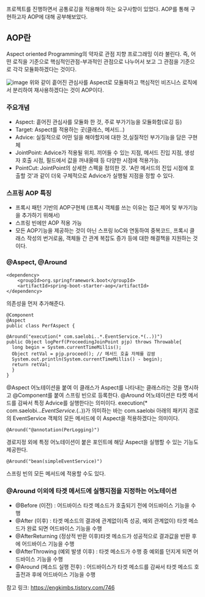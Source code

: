 프로젝트를 진행하면서 공통로깅을 적용해야 하는 요구사항이 있었다. 
AOP를 통해 구현하고자 AOP에 대해 공부해보았다.


## AOP란

Aspect oriented Programming의 약자로 관점 지향 프로그래밍 이라 불린다. 즉, 어떤 로직을 기준으로 핵심적인관점-부과적인 관점으로 나누어서 보고 그 관점을 기준으로 각각 모듈화하겠다는 것이다. 

![image](https://user-images.githubusercontent.com/45115557/150278737-c611b8fa-5523-4c39-9791-4f8811b46d32.png)
위와 같이 흩어진 관심사를 Aspect로 모듈화하고 핵심적인 비즈니스 로직에서 분리하여 재사용하겠다는 것이 AOP이다. 

### 주요개념
- Aspect: 흩어진 관심사를 모듈화 한 것, 주로 부가기능을 모듈화함(로깅 등)
- Target: Aspect를 적용하는 곳(클래스, 메서드..)
- Advice: 실질적으로 어떤 일을 해야할지에 대한 것,실질적인 부가기능을 담은 구현체
- JointPoint: Advice가 적용될 위치. 끼어들 수 있는 지점, 메서드 진입 지점, 생성자 호출 시점, 필드에서 값을 꺼내올때 등 다양한 시점에 적용가능.
- PointCut: JointPoint의 상세한 스펙을 정의한 것. 'A란 메서드의 진입 시점에 호출할 것'과 같이 더욱 구체적으로 Advice가 실행될 지점을 정할 수 있다. 

### 스프링 AOP 특징
- 프록시 패턴 기반의 AOP구현체 (프록시 객체를 쓰는 이유는 접근 제어 및 부가기능을 추가하기 위해서)
- 스프링 빈에만 AOP 적용 가능
- 모든 AOP기능을 제공하는 것이 아닌 스프링 IoC와 연동하여 중복코드, 프록시 클래스 작성의 번거로움, 객체들 간 관계 복잡도 증가 등에 대한 해결책을 지원하는 것이다.

### @Aspect, @Around

```
<dependency>
    <groupId>org.springframework.boot</groupId>
    <artifactId>spring-boot-starter-aop</artifactId>
</dependency>
```
의존성을 먼저 추가해준다. 


```
@Component
@Aspect
public class PerfAspect {

@Around("execution(* com.saelobi..*.EventService.*(..))")
public Object logPerf(ProceedingJoinPoint pjp) throws Throwable{
  long begin = System.currentTimeMillis();
  Object retVal = pjp.proceed(); // 메서드 호출 자체를 감쌈
  System.out.println(System.currentTimeMillis() - begin);
  return retVal;
  }
}

```

@Aspect 어노테이션을 붙여 이 클래스가 Aspect를 나타내는 클래스라는 것을 명시하고 @Component를 붙여 스프링 빈으로 등록한다. 
@Around 어노테이션은 타켓 메서드를 감싸서 특정 Advice를 실행한다는 의미이다. 
execution(* com.saelobi..*.EventService.*(..))가 의미하는 바는 com.saelobi 아래의 패키지 경로의 EventService 객체의 모든 메서드에 이 Aspect을 적용하겠다는 의미이다. 


```
@Around("@annotation(PerLogging)")
```

경로지정 외에 특정 어노테이션이 붙은 포인트에 해당 Aspect을 실행할 수 있는 기능도 제공한다. 


```
@Around("bean(simpleEventService)")
```

스프링 빈의 모든 메서드에 적용할 수도 있다. 



### @Around 이외에 타겟 메서드에 실행지점을 지정하는 어노테이션

- @Before (이전) : 어드바이스 타겟 메소드가 호출되기 전에 어드바이스 기능을 수행
- @After (이후) : 타겟 메소드의 결과에 관계없이(즉 성공, 예외 관계없이) 타겟 메소드가 완료 되면 어드바이스 기능을 수행
- @AfterReturning (정상적 반환 이후)타겟 메소드가 성공적으로 결과값을 반환 후에 어드바이스 기능을 수행
- @AfterThrowing (예외 발생 이후) : 타겟 메소드가 수행 중 예외를 던지게 되면 어드바이스 기능을 수행
- @Around (메소드 실행 전후) : 어드바이스가 타겟 메소드를 감싸서 타겟 메소드 호출전과 후에 어드바이스 기능을 수행




참고 링크:
https://engkimbs.tistory.com/746
